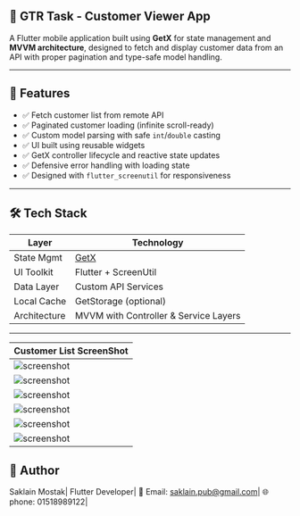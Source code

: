 ## 📱 GTR Task - Customer Viewer App

A Flutter mobile application built using **GetX** for state management and **MVVM architecture**, designed to fetch and display customer data from an API with proper pagination and type-safe model handling.

---

## 🚀 Features

- ✅ Fetch customer list from remote API
- ✅ Paginated customer loading (infinite scroll-ready)
- ✅ Custom model parsing with safe `int`/`double` casting
- ✅ UI built using reusable widgets
- ✅ GetX controller lifecycle and reactive state updates
- ✅ Defensive error handling with loading state
- ✅ Designed with `flutter_screenutil` for responsiveness

---

## 🛠️ Tech Stack

| Layer        | Technology               |
|--------------|---------------------------|
| State Mgmt   | [GetX](https://pub.dev/packages/get) |
| UI Toolkit   | Flutter + ScreenUtil      |
| Data Layer   | Custom API Services       |
| Local Cache  | GetStorage (optional)     |
| Architecture | MVVM with Controller & Service Layers |

---




| Customer List ScreenShot                  |
| ---------------------------------------------------|       
| ![screenshot](assets/images/loginpage.png) |
| ![screenshot](assets/images/texfueldtap.png) |
| ![screenshot](assets/images/validation.png) |
| ![screenshot](assets/images/withoutusercredintial.png) 
| ![screenshot](assets/images/customerlist2.png)| 
| ![screenshot](assets/images/customerlist1.png) |



## 🙋 Author

Saklain Mostak|
Flutter Developer|
📧 Email: saklain.pub@gmail.com|
🌐 phone: 01518989122|
